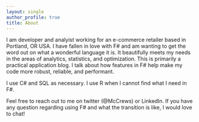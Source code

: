 ```yaml
---
layout: single
author_profile: true
title: About
---
```


I am developer and analyist working for an e-commerce retailer based in Portland, OR USA. I have fallen in love with F# and am wanting to get the word out on what a wonderful language it is. It beautifully meets my needs in the areas of analytics, statistics, and optimization. This is primarily a practical application blog. I talk about how features in F# help make my code more robust, reliable, and performant.

I use C# and SQL as necessary. I use R when I cannot find what I need in F#.

Feel free to reach out to me on twitter (@McCrews) or LinkedIn. If you have any question regarding using F# and what the transition is like, I would love to chat!